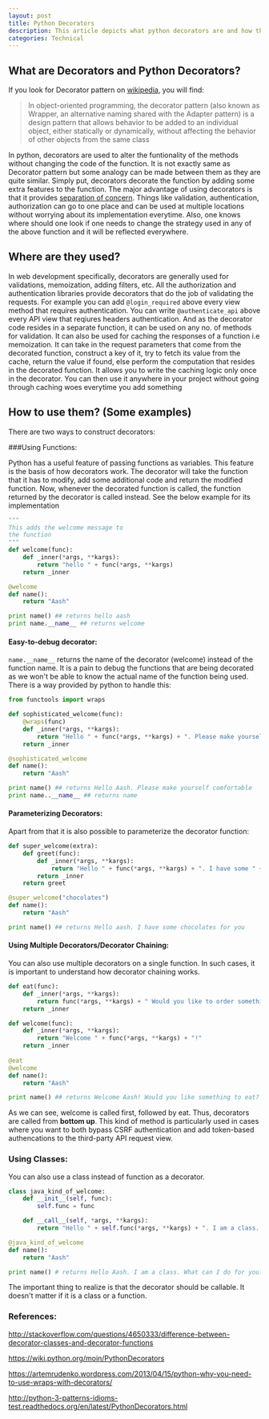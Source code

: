 ```yaml
---
layout: post
title: Python Decorators
description: This article depicts what python decorators are and how they can be used in the context of Django
categories: Technical
---
```

## What are Decorators and Python Decorators?

If you look for Decorator pattern on [wikipedia](https://en.wikipedia.org/wiki/Decorator_pattern), you will find:

>In object-oriented programming, the decorator pattern (also known as Wrapper, an alternative naming shared with the Adapter pattern) is a design pattern that allows behavior to be added to an individual object, either statically or dynamically, without affecting the behavior of other objects from the same class

In python, decorators are used to alter the funtionality of the methods without changing the code of the function. It is not exactly same as Decorator pattern but some analogy can be made between them as they are quite similar. Simply put, decorators decorate the function by adding some extra features to the function. The major advantage of using decorators is that it provides [separation of concern](https://en.wikipedia.org/wiki/Separation_of_concerns). Things like validation, authentication, authorization can go to one place and can be used at multiple locations without worrying about its implementation everytime. Also, one knows where should one look if one needs to change the strategy used in any of the above function and it will be reflected everywhere. 


## Where are they used?

In web development specifically, decorators are generally used for validations, memoization, adding filters, etc. All the authorization and authentication libraries provide decorators that do the job of validating the requests. For example you can add `@login_required` above every view method that requires authentication. You can write `@authenticate_api` above every API view that reqiures headers authentication. And as the decorator code resides in a separate function, it can be used on any no. of methods for validation. 
It can also be used for caching the responses of a function i.e memoization. It can take in the request parameters that come from the decorated function, construct a key of it, try to fetch its value from the cache, return the value if found, else perform the computation that resides in the decorated function. It allows you to write the caching logic only once in the decorator. You can then use it anywhere in your project without going through caching woes everytime you add something


## How to use them? (Some examples) 

There are two ways to construct decorators:

###Using Functions:

Python has a useful feature of passing functions as variables. This feature is the basis of how decorators work. The decorator will take the function that it has to modify, add some additional code and return the modified function. Now, whenever the decorated function is called, the function returned by the decorator is called instead. See the below example for its implementation 

```python
"""
This adds the welcome message to
the function
"""
def welcome(func):
    def _inner(*args, **kargs):
        return "hello " + func(*args, **kargs)
    return _inner

@welcome
def name():
    return "Aash"

print name() ## returns hello aash
print name.__name__ ## returns welcome
```
#### Easy-to-debug decorator:

`name.__name__` returns the name of the decorator (welcome) instead of the function name. It is a pain to debug the functions that are being decorated as we won't be able to know the actual name of the function being used. There is a way provided by python to handle this:

```python
from functools import wraps

def sophisticated_welcome(func):
    @wraps(func)
    def _inner(*args, **kargs):
        return "Hello " + func(*args, **kargs) + ". Please make yourself comfortable."
    return _inner

@sophisticated_welcome
def name():
    return "Aash"

print name() ## returns Hello Aash. Please make yourself comfortable
print name..__name__ ## returns name
```

#### Parameterizing Decorators:

Apart from that it is also possible to parameterize the decorator function:

```python
def super_welcome(extra):
    def greet(func):
        def _inner(*args, **kargs):
            return "Hello " + func(*args, **kargs) + ". I have some " + extra + " for you!"
        return _inner
    return greet

@super_welcome("chocolates")
def name():
    return "Aash"

print name() ## returns Hello aash. I have some chocolates for you
```

#### Using Multiple Decorators/Decorator Chaining:

You can also use multiple decorators on a single function. In such cases, it is important to understand how decorator chaining works.

```python
def eat(func):
    def _inner(*args, **kargs):
        return func(*args, **kargs) + " Would you like to order something to eat?"
    return _inner

def welcome(func):
    def _inner(*args, **kargs):
        return "Welcome " + func(*args, **kargs) + "!"
    return _inner
 
@eat
@welcome
def name():
    return "Aash"

print name() ## returns Welcome Aash! Would you like something to eat?

```

As we can see, welcome is called first, followed by eat. Thus, decorators are called from **bottom up**. This kind of method is particularly used in cases where you want to both bypass CSRF authentication and add token-based authencations to the third-party API request view.

### Using Classes:

You can also use a class instead of function as a decorator.

```python
class java_kind_of_welcome:
    def __init__(self, func):
        self.func = func

    def __call__(self, *args, **kargs):
        return "Hello " + self.func(*args, **kargs) + ". I am a class. What can I do for you?"

@java_kind_of_welcome
def name():
    return "Aash" 

print name() # returns Hello Aash. I am a class. What can I do for you?

```

The important thing to realize is that the decorator should be callable. It doesn't matter if it is a class or a function. 


### References:

http://stackoverflow.com/questions/4650333/difference-between-decorator-classes-and-decorator-functions

https://wiki.python.org/moin/PythonDecorators

https://artemrudenko.wordpress.com/2013/04/15/python-why-you-need-to-use-wraps-with-decorators/

http://python-3-patterns-idioms-test.readthedocs.org/en/latest/PythonDecorators.html



